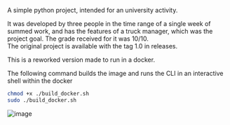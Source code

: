 A simple python project, intended for an university activity.

It was developed by three people in the time range of a single week of summed work, and has the features of a truck manager, 
which was the project goal. The grade received for it was 10/10.\
The original project is available with the tag 1.0 in releases.

This is a reworked version made to run in a docker.

The following command builds the image and runs the CLI in an interactive shell within the docker
```bash
chmod +x ./build_docker.sh
sudo ./build_docker.sh
```

![image](https://github.com/Rafa4242/TruckManager/assets/170863504/d111d279-bd9e-40f7-a952-c07efc52db61)
